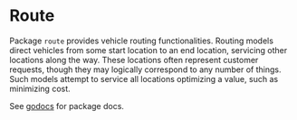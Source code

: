 # Route

Package `route` provides vehicle routing functionalities. Routing models direct
vehicles from some start location to an end location, servicing other locations
along the way. These locations often represent customer requests, though they
may logically correspond to any number of things. Such models attempt to
service all locations optimizing a value, such as minimizing cost.

See [godocs][godocs] for package docs.

[godocs]: https://pkg.go.dev/github.com/nextmv-io/sdk/route
